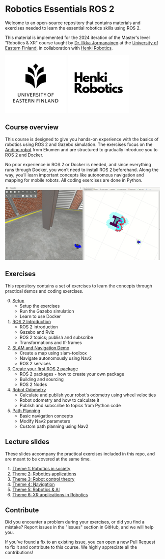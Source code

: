 # Robotics Essentials ROS 2

Welcome to an open-source repository that contains materials and exercises needed 
to learn the essential robotics skills using ROS 2. 

This material is implemented for the 2024 iteration of the Master's level "Robotics & XR" course taught by 
[Dr. Ilkka Jormanainen](https://www.linkedin.com/in/ilkka-jormanainen-5954441/) at the [University of Eastern Finland](https://www.uef.fi/en), in collaboration with [Henki Robotics](https://henkirobotics.com/).

[<img src="images/uef_logo.jpg" alt="UEF Logo" width="200" height="190"/>](https://www.uef.fi/en)
[<img src="images/henki_robotics_logo.png" alt="Henki Robotics Logo" width="200" height="190"/>](https://henkirobotics.com/)

## Course overview

This course is designed to give you hands-on experience with the basics of robotics using ROS 2 and Gazebo simulation. 
The exercises focus on the [Andino robot](https://github.com/Ekumen-OS/andino_gz/tree/humble) from Ekumen and are structured to gradually introduce you to ROS 2 and Docker.


No prior experience in ROS 2 or Docker is needed, and since everything runs through Docker, you won’t need to install ROS 2 beforehand. 
Along the way, you’ll learn important concepts like autonomous navigation and mapping for mobile robots.
All coding exercises are done in Python.

<img src="images/autonomous_navigation.gif" alt="drawing" width="1200"/>

## Exercises

This repository contains a set of exercises to learn the concepts through practical demos and coding exercises.

0. [Setup](0-setup)
    - Setup the exercises
    - Run the Gazebo simulation 
    - Learn to use Docker
1. [ROS 2 Introduction](1-ros_2_introduction)
    - ROS 2 introduction
    - Gazebo and Rviz
    - ROS 2 topics; publish and subscribe
    - Transformations and tf-frames
2. [SLAM and Navigation Demo](2-slam_and_navigation_demo)
    - Create a map using slam-toolbox
    - Navigate autonomously using Nav2
    - ROS 2 services
3. [Create your first ROS 2 package](3-create_ros_2_package)
    - ROS 2 packages - how to create your own package
    - Building and sourcing
    - ROS 2 Nodes
4. [Robot Odometry](4-robot_odometry)
    - Calculate and publish your robot's odometry using wheel velocities
    - Robot odometry and how to calculate it
    - Publish and subscribe to topics from Python code
5. [Path Planning](5-path_planning)
    - Basic navigation concepts
    - Modify Nav2 parameters
    - Custom path planning using Nav2

## Lecture slides

These slides accompany the practical exercises included in this repo, and are meant to be covered at the same time.

1. [Theme 1: Robotics in society](lecture_slides/theme_1_robotics_in_society)
2. [Theme 2: Robotics applications](lecture_slides/theme_2_robotics_applications)
3. [Theme 3: Robot control theory](lecture_slides/theme_3_robot_control_theory)
4. [Theme 4: Navigation](lecture_slides/theme_4_navigation)
5. [Theme 5: Robotics & AI](lecture_slides/theme_5_robotics_ai)
6. [Theme 6: XR applications in Robotics](lecture_slides/theme_6_xr_applications_robotics)


## Contribute
Did you encounter a problem during your exercises, or did you find a mistake?
Report issues in the "Issues" section in GitHub, and we will help you.

If you've found a fix to an existing issue, you can open a new Pull Request to fix it and contribute to this course.
We highly appreciate all the contributions!